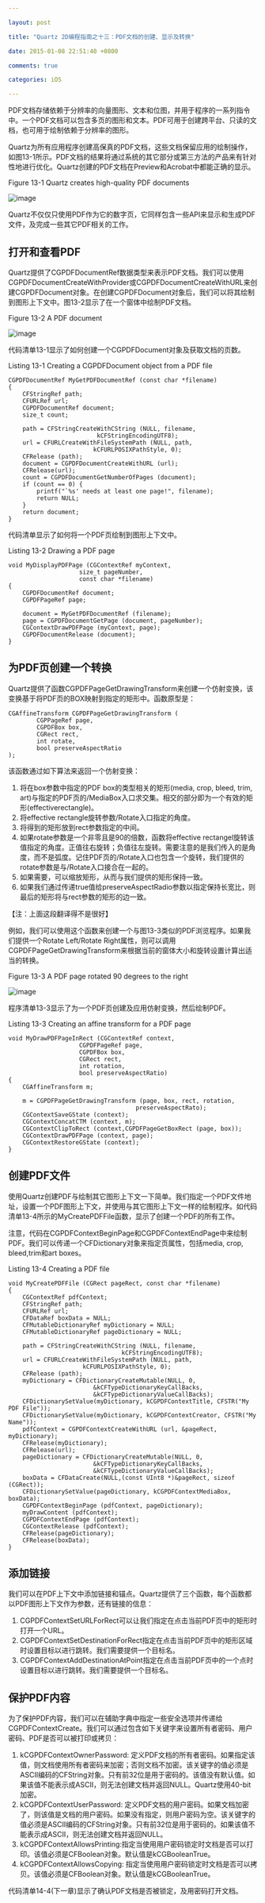 ```yaml
---

layout: post

title: "Quartz 2D编程指南之十三：PDF文档的创建、显示及转换"

date: 2015-01-08 22:51:40 +0800

comments: true

categories: iOS

---
```


PDF文档存储依赖于分辨率的向量图形、文本和位图，并用于程序的一系列指令中。一个PDF文档可以包含多页的图形和文本。PDF可用于创建跨平台、只读的文档，也可用于绘制依赖于分辨率的图形。

Quartz为所有应用程序创建高保真的PDF文档，这些文档保留应用的绘制操作，如图13-1所示。PDF文档的结果将通过系统的其它部分或第三方法的产品来有针对性地进行优化。Quartz创建的PDF文档在Preview和Acrobat中都能正确的显示。

Figure 13-1  Quartz creates high-quality PDF documents

![image](https://developer.apple.com/library/ios/documentation/GraphicsImaging/Conceptual/drawingwithquartz2d/Art/postscript_to_PDF.gif)

Quartz不仅仅只使用PDF作为它的数字页，它同样包含一些API来显示和生成PDF文件，及完成一些其它PDF相关的工作。

## 打开和查看PDF

Quartz提供了CGPDFDocumentRef数据类型来表示PDF文档。我们可以使用CGPDFDocumentCreateWithProvider或CGPDFDocumentCreateWithURL来创建CGPDFDocument对象。在创建CGPDFDocument对象后，我们可以将其绘制到图形上下文中。图13-2显示了在一个窗体中绘制PDF文档。

Figure 13-2  A PDF document

![image](https://developer.apple.com/library/ios/documentation/GraphicsImaging/Conceptual/drawingwithquartz2d/Art/rooster_up.gif)

代码清单13-1显示了如何创建一个CGPDFDocument对象及获取文档的页数。

Listing 13-1  Creating a CGPDFDocument object from a PDF file

	CGPDFDocumentRef MyGetPDFDocumentRef (const char *filename)
	{
	    CFStringRef path;
	    CFURLRef url;
	    CGPDFDocumentRef document;
	    size_t count;
	 
	    path = CFStringCreateWithCString (NULL, filename,
	                         kCFStringEncodingUTF8);
	    url = CFURLCreateWithFileSystemPath (NULL, path, 
	                        kCFURLPOSIXPathStyle, 0);
	    CFRelease (path);
	    document = CGPDFDocumentCreateWithURL (url);
	    CFRelease(url);
	    count = CGPDFDocumentGetNumberOfPages (document);
	    if (count == 0) {
	        printf("`%s' needs at least one page!", filename);
	        return NULL;
	    }
	    return document;
	}

代码清单显示了如何将一个PDF页绘制到图形上下文中。

Listing 13-2  Drawing a PDF page

	void MyDisplayPDFPage (CGContextRef myContext,
	                    size_t pageNumber,
	                    const char *filename)
	{
	    CGPDFDocumentRef document;
	    CGPDFPageRef page;
	 
	    document = MyGetPDFDocumentRef (filename);
	    page = CGPDFDocumentGetPage (document, pageNumber);
	    CGContextDrawPDFPage (myContext, page);
	    CGPDFDocumentRelease (document);
	}

## 为PDF页创建一个转换
Quartz提供了函数CGPDFPageGetDrawingTransform来创建一个仿射变换，该变换基于将PDF页的BOX映射到指定的矩形中。函数原型是：

	CGAffineTransform CGPDFPageGetDrawingTransform (
	        CGPPageRef page,
	        CGPDFBox box,
	        CGRect rect,
	        int rotate,
	        bool preserveAspectRatio
	);


该函数通过如下算法来返回一个仿射变换：

1. 将在box参数中指定的PDF box的类型相关的矩形(media, crop, bleed, trim, art)与指定的PDF页的/MediaBox入口求交集。相交的部分即为一个有效的矩形(effectiverectangle)。
2. 将effective rectangle旋转参数/Rotate入口指定的角度。
3. 将得到的矩形放到rect参数指定的中间。
4. 如果rotate参数是一个非零且是90的倍数，函数将effective rectangel旋转该值指定的角度。正值往右旋转；负值往左旋转。需要注意的是我们传入的是角度，而不是弧度。记住PDF页的/Rotate入口也包含一个旋转，我们提供的rotate参数是与/Rotate入口接合在一起的。
5. 如果需要，可以缩放矩形，从而与我们提供的矩形保持一致。
6. 如果我们通过传递true值给preserveAspectRadio参数以指定保持长宽比，则最后的矩形将与rect参数的矩形的边一致。

【注：上面这段翻译得不是很好】

例如，我们可以使用这个函数来创建一个与图13-3类似的PDF浏览程序。如果我们提供一个Rotate Left/Rotate Right属性，则可以调用CGPDFPageGetDrawingTransform来根据当前的窗体大小和旋转设置计算出适当的转换。

Figure 13-3  A PDF page rotated 90 degrees to the right

![image](https://developer.apple.com/library/ios/documentation/GraphicsImaging/Conceptual/drawingwithquartz2d/Art/rooster_rotate.gif)
 
程序清单13-3显示了为一个PDF页创建及应用仿射变换，然后绘制PDF。

Listing 13-3  Creating an affine transform for a PDF page

	void MyDrawPDFPageInRect (CGContextRef context,
	                    CGPDFPageRef page,
	                    CGPDFBox box,
	                    CGRect rect,
	                    int rotation,
	                    bool preserveAspectRatio)
	{
	    CGAffineTransform m;
	 
	    m = CGPDFPageGetDrawingTransform (page, box, rect, rotation,
	                                    preserveAspectRato);
	    CGContextSaveGState (context);
	    CGContextConcatCTM (context, m);
	    CGContextClipToRect (context,CGPDFPageGetBoxRect (page, box));
	    CGContextDrawPDFPage (context, page);
	    CGContextRestoreGState (context);
	}

## 创建PDF文件

使用Quartz创建PDF与绘制其它图形上下文一下简单。我们指定一个PDF文件地址，设置一个PDF图形上下文，并使用与其它图形上下文一样的绘制程序。如代码清单13-4所示的MyCreatePDFFile函数，显示了创建一个PDF的所有工作。

注意，代码在CGPDFContextBeginPage和CGPDFContextEndPage中来绘制PDF。我们可以传递一个CFDictionary对象来指定页属性，包括media, crop, bleed,trim和art boxes。

Listing 13-4  Creating a PDF file

	void MyCreatePDFFile (CGRect pageRect, const char *filename)
	{
	    CGContextRef pdfContext;
	    CFStringRef path;
	    CFURLRef url;
	    CFDataRef boxData = NULL;
	    CFMutableDictionaryRef myDictionary = NULL;
	    CFMutableDictionaryRef pageDictionary = NULL;
	 
	    path = CFStringCreateWithCString (NULL, filename, 
	                                kCFStringEncodingUTF8);
	    url = CFURLCreateWithFileSystemPath (NULL, path, 
	                     kCFURLPOSIXPathStyle, 0);
	    CFRelease (path);
	    myDictionary = CFDictionaryCreateMutable(NULL, 0,
	                        &kCFTypeDictionaryKeyCallBacks,
	                        &kCFTypeDictionaryValueCallBacks); 
	    CFDictionarySetValue(myDictionary, kCGPDFContextTitle, CFSTR("My PDF File"));
	    CFDictionarySetValue(myDictionary, kCGPDFContextCreator, CFSTR("My Name"));
	    pdfContext = CGPDFContextCreateWithURL (url, &pageRect, myDictionary); 
	    CFRelease(myDictionary);
	    CFRelease(url);
	    pageDictionary = CFDictionaryCreateMutable(NULL, 0,
	                        &kCFTypeDictionaryKeyCallBacks,
	                        &kCFTypeDictionaryValueCallBacks); 
	    boxData = CFDataCreate(NULL,(const UInt8 *)&pageRect, sizeof (CGRect));
	    CFDictionarySetValue(pageDictionary, kCGPDFContextMediaBox, boxData);
	    CGPDFContextBeginPage (pdfContext, pageDictionary); 
	    myDrawContent (pdfContext);
	    CGPDFContextEndPage (pdfContext);
	    CGContextRelease (pdfContext);
	    CFRelease(pageDictionary); 
	    CFRelease(boxData);
	}


## 添加链接

我们可以在PDF上下文中添加链接和锚点。Quartz提供了三个函数，每个函数都以PDF图形上下文作为参数，还有链接的信息：

1. CGPDFContextSetURLForRect可以让我们指定在点击当前PDF页中的矩形时打开一个URL。
2. CGPDFContextSetDestinationForRect指定在点击当前PDF页中的矩形区域时设置目标以进行跳转。我们需要提供一个目标名。
3. CGPDFContextAddDestinationAtPoint指定在点击当前PDF页中的一个点时设置目标以进行跳转。我们需要提供一个目标名。

## 保护PDF内容

为了保护PDF内容，我们可以在辅助字典中指定一些安全选项并传递给CGPDFContextCreate。我们可以通过包含如下关键字来设置所有者密码、用户密码、PDF是否可以被打印或拷贝：

1. kCGPDFContextOwnerPassword: 定义PDF文档的所有者密码。如果指定该值，则文档使用所有者密码来加密；否则文档不加密。该关键字的值必须是ASCII编码的CFString对象。只有前32位是用于密码的。该值没有默认值。如果该值不能表示成ASCII，则无法创建文档并返回NULL。Quartz使用40-bit加密。
2. kCGPDFContextUserPassword: 定义PDF文档的用户密码。如果文档加密了，则该值是文档的用户密码。如果没有指定，则用户密码为空。该关键字的值必须是ASCII编码的CFString对象。只有前32位是用于密码的。如果该值不能表示成ASCII，则无法创建文档并返回NULL。
3. kCGPDFContextAllowsPrinting:指定当使用用户密码锁定时文档是否可以打印。该值必须是CFBoolean对象。默认值是kCGBooleanTrue。
4. kCGPDFContextAllowsCopying: 指定当使用用户密码锁定时文档是否可以拷贝。该值必须是CFBoolean对象。默认值是kCGBooleanTrue。

代码清单14-4(下一章)显示了确认PDF文档是否被锁定，及用密码打开文档。